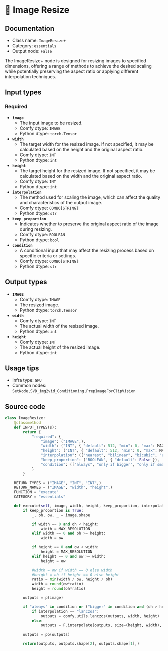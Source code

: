# 🔧 Image Resize
## Documentation
- Class name: `ImageResize+`
- Category: `essentials`
- Output node: `False`

The ImageResize+ node is designed for resizing images to specified dimensions, offering a range of methods to achieve the desired scaling while potentially preserving the aspect ratio or applying different interpolation techniques.
## Input types
### Required
- **`image`**
    - The input image to be resized.
    - Comfy dtype: `IMAGE`
    - Python dtype: `torch.Tensor`
- **`width`**
    - The target width for the resized image. If not specified, it may be calculated based on the height and the original aspect ratio.
    - Comfy dtype: `INT`
    - Python dtype: `int`
- **`height`**
    - The target height for the resized image. If not specified, it may be calculated based on the width and the original aspect ratio.
    - Comfy dtype: `INT`
    - Python dtype: `int`
- **`interpolation`**
    - The method used for scaling the image, which can affect the quality and characteristics of the output image.
    - Comfy dtype: `COMBO[STRING]`
    - Python dtype: `str`
- **`keep_proportion`**
    - Indicates whether to preserve the original aspect ratio of the image during resizing.
    - Comfy dtype: `BOOLEAN`
    - Python dtype: `bool`
- **`condition`**
    - A conditional input that may affect the resizing process based on specific criteria or settings.
    - Comfy dtype: `COMBO[STRING]`
    - Python dtype: `str`
## Output types
- **`IMAGE`**
    - Comfy dtype: `IMAGE`
    - The resized image.
    - Python dtype: `torch.Tensor`
- **`width`**
    - Comfy dtype: `INT`
    - The actual width of the resized image.
    - Python dtype: `int`
- **`height`**
    - Comfy dtype: `INT`
    - The actual height of the resized image.
    - Python dtype: `int`
## Usage tips
- Infra type: `GPU`
- Common nodes: `SetNode,SVD_img2vid_Conditioning,PrepImageForClipVision`


## Source code
```python
class ImageResize:
    @classmethod
    def INPUT_TYPES(s):
        return {
            "required": {
                "image": ("IMAGE",),
                "width": ("INT", { "default": 512, "min": 0, "max": MAX_RESOLUTION, "step": 8, }),
                "height": ("INT", { "default": 512, "min": 0, "max": MAX_RESOLUTION, "step": 8, }),
                "interpolation": (["nearest", "bilinear", "bicubic", "area", "nearest-exact", "lanczos"],),
                "keep_proportion": ("BOOLEAN", { "default": False }),
                "condition": (["always", "only if bigger", "only if smaller"],),
            }
        }

    RETURN_TYPES = ("IMAGE", "INT", "INT",)
    RETURN_NAMES = ("IMAGE", "width", "height",)
    FUNCTION = "execute"
    CATEGORY = "essentials"

    def execute(self, image, width, height, keep_proportion, interpolation="nearest", condition="always"):
        if keep_proportion is True:
            _, oh, ow, _ = image.shape

            if width == 0 and oh < height:
                width = MAX_RESOLUTION
            elif width == 0 and oh >= height:
                width = ow

            if height == 0 and ow < width:
                height = MAX_RESOLUTION
            elif height == 0 and ow >= width:
                height = ow

            #width = ow if width == 0 else width
            #height = oh if height == 0 else height
            ratio = min(width / ow, height / oh)
            width = round(ow*ratio)
            height = round(oh*ratio)

        outputs = p(image)

        if "always" in condition or ("bigger" in condition and (oh > height or ow > width)) or ("smaller" in condition and (oh < height or ow < width)):
            if interpolation == "lanczos":
                outputs = comfy.utils.lanczos(outputs, width, height)
            else:
                outputs = F.interpolate(outputs, size=(height, width), mode=interpolation)
        
        outputs = pb(outputs)

        return(outputs, outputs.shape[2], outputs.shape[1],)

```
